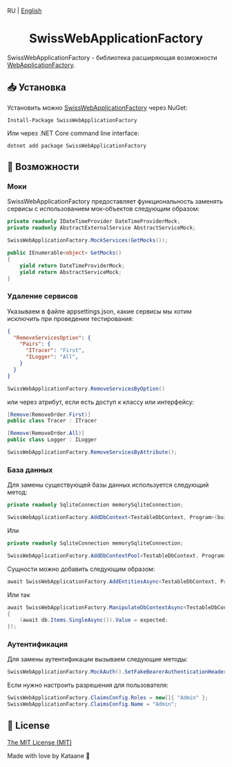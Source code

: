 RU | [English](./docs/en_US.md)

<div align="center">
<h1>SwissWebApplicationFactory</h1>
</div>

SwissWebApplicationFactory - библиотека расширяющая возможности [WebApplicationFactory](https://learn.microsoft.com/en-us/aspnet/core/test/integration-tests).

## 📥 Установка

Установить можно [SwissWebApplicationFactory](https://www.nuget.org/packages/SwissWebApplicationFactory) через NuGet: 
```
Install-Package SwissWebApplicationFactory
```

Или через .NET Core command line interface:
```
dotnet add package SwissWebApplicationFactory
```

## 🔧 Возможности

### Моки
SwissWebApplicationFactory предоставляет функциональность заменять сервисы с использованием мок-объектов следующим образом:
```csharp
private readonly IDateTimeProvider DateTimeProviderMock;
private readonly AbstractExternalService AbstractServiceMock;

SwissWebApplicationFactory.MockServices(GetMocks());

public IEnumerable<object> GetMocks()
{
    yield return DateTimeProviderMock;
    yield return AbstractServiceMock;
}
```

### Удаление сервисов
Указываем в файле appsettings.json, какие сервисы мы хотим исключить при проведении тестирования:
```json
{
  "RemoveServicesOption": {
    "Pairs": {
      "ITracer": "First",
      "ILogger": "All",
    }
  }
}
```
```csharp
SwissWebApplicationFactory.RemoveServicesByOption()
```
или через атрибут, если есть доступ к классу или интерфейсу:
```csharp
[Remove(RemoveOrder.First)]
public class Tracer : ITracer
```
```csharp
[Remove(RemoveOrder.All)]
public class Logger : ILogger
```
```csharp
SwissWebApplicationFactory.RemoveServicesByAttribute();
```

### База данных
Для замены существующей базы данных используется следующий метод:
```csharp
private readonly SqliteConnection memorySqliteConnection;

SwissWebApplicationFactory.AddDbContext<TestableDbContext, Program>(builder => builder.UseSqlite(memorySqliteConnection));
```
Или
```csharp
private readonly SqliteConnection memorySqliteConnection;

SwissWebApplicationFactory.AddDbContextPool<TestableDbContext, Program>(builder => builder.UseSqlite(memorySqliteConnection));
```
Сущности можно добавить следующим образом:
```csharp
await SwissWebApplicationFactory.AddEntitiesAsync<TestableDbContext, Program, Item>(items);
```
Или так
```csharp
await SwissWebApplicationFactory.ManipulateDbContextAsync<TestableDbContext, Program>(static async db =>
{
    (await db.Items.SingleAsync()).Value = expected;
});
```
### Аутентификация
Для замены аутентификации вызываем следующие методы:
```csharp
SwissWebApplicationFactory.MockAuth().SetFakeBearerAuthenticationHeader();
```
Если нужно настроить разрешения для пользователя:
```csharp
SwissWebApplicationFactory.ClaimsConfig.Roles = new[]{ "Admin" };
SwissWebApplicationFactory.ClaimsConfig.Name = "Admin";
```

## 📝 License 
[The MIT License (MIT)](https://mit-license.org/)

Made with love by Kataane 💜
